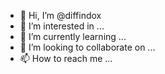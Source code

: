 - 👋 Hi, I’m @diffindox
- 👀 I’m interested in ...
- 🌱 I’m currently learning ...
- 💞️ I’m looking to collaborate on ...
- 📫 How to reach me ...

<!---
diffindox/diffindox is a ✨ special ✨ repository because its `README.md` (this file) appears on your GitHub profile.
You can click the Preview link to take a look at your changes.
--->
